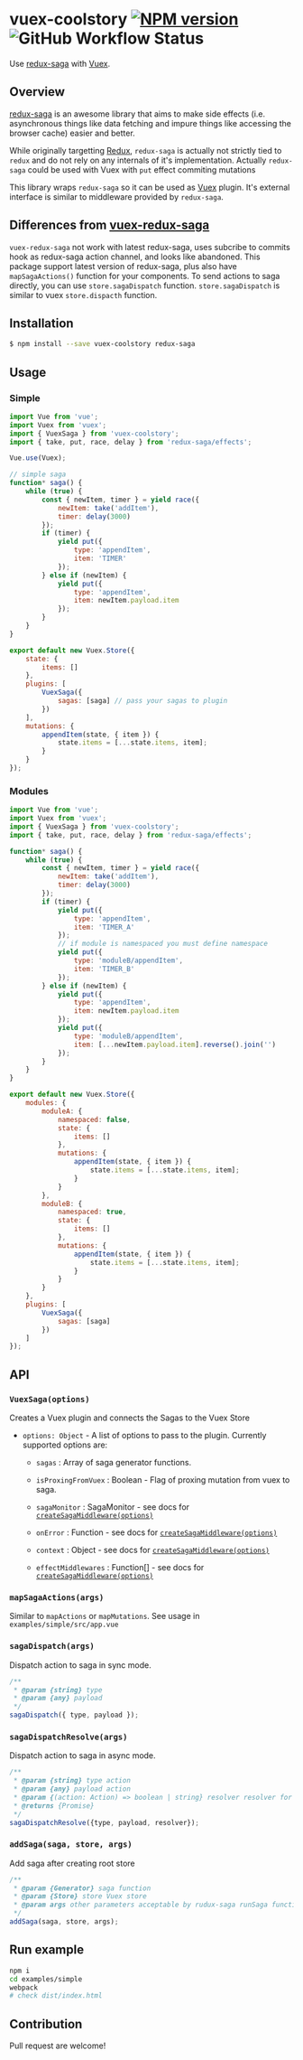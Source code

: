# vuex-coolstory [![NPM version](https://img.shields.io/npm/v/vuex-coolstory.svg?style=flat-square)](https://www.npmjs.com/package/vuex-coolstory) ![GitHub Workflow Status](https://img.shields.io/github/workflow/status/niklv/vuex-coolstory/NPM?style=flat-square)

Use [redux-saga](https://github.com/redux-saga/redux-saga) with [Vuex](https://vuex.vuejs.org).

## Overview
[redux-saga](https://github.com/redux-saga/redux-saga) is an awesome library that aims to make side effects (i.e. asynchronous things like data fetching and impure things like accessing the browser cache) easier and better.

While originally targetting [Redux](https://github.com/reactjs/redux), `redux-saga` is actually not strictly tied to `redux` and do not rely on any internals of it's implementation. Actually `redux-saga` could be used with Vuex with `put` effect commiting mutations

This library wraps `redux-saga` so it can be used as [Vuex](https://vuex.vuejs.org/) plugin. It's external interface is similar to middleware provided by `redux-saga`.

## Differences from [vuex-redux-saga](https://github.com/xanf/vuex-redux-saga)

`vuex-redux-saga` not work with latest redux-saga, uses subcribe to commits hook as redux-saga action channel, and looks like abandoned.
This package support latest version of redux-saga, plus also have `mapSagaActions()` function for your components. To send actions to saga directly, you can use `store.sagaDispatch` function. `store.sagaDispatch` is similar to vuex `store.dispacth` function.


## Installation

```bash
$ npm install --save vuex-coolstory redux-saga
```

## Usage

### Simple
```js
import Vue from 'vue';
import Vuex from 'vuex';
import { VuexSaga } from 'vuex-coolstory';
import { take, put, race, delay } from 'redux-saga/effects';

Vue.use(Vuex);

// simple saga
function* saga() {
    while (true) {
        const { newItem, timer } = yield race({
            newItem: take('addItem'),
            timer: delay(3000)
        });
        if (timer) {
            yield put({
                type: 'appendItem',
                item: 'TIMER'
            });
        } else if (newItem) {
            yield put({
                type: 'appendItem',
                item: newItem.payload.item
            });
        }
    }
}

export default new Vuex.Store({
    state: {
        items: []
    },
    plugins: [
        VuexSaga({
            sagas: [saga] // pass your sagas to plugin
        })
    ],
    mutations: {
        appendItem(state, { item }) {
            state.items = [...state.items, item];
        }
    }
});
```

### Modules
```js
import Vue from 'vue';
import Vuex from 'vuex';
import { VuexSaga } from 'vuex-coolstory';
import { take, put, race, delay } from 'redux-saga/effects';

function* saga() {
    while (true) {
        const { newItem, timer } = yield race({
            newItem: take('addItem'),
            timer: delay(3000)
        });
        if (timer) {
            yield put({
                type: 'appendItem',
                item: 'TIMER_A'
            });
            // if module is namespaced you must define namespace 
            yield put({
                type: 'moduleB/appendItem',
                item: 'TIMER_B'
            });
        } else if (newItem) {
            yield put({
                type: 'appendItem',
                item: newItem.payload.item
            });
            yield put({
                type: 'moduleB/appendItem',
                item: [...newItem.payload.item].reverse().join('')
            });
        }
    }
}

export default new Vuex.Store({
    modules: {
        moduleA: {
            namespaced: false,
            state: {
                items: []
            },
            mutations: {
                appendItem(state, { item }) {
                    state.items = [...state.items, item];
                }
            }
        },
        moduleB: {
            namespaced: true,
            state: {
                items: []
            },
            mutations: {
                appendItem(state, { item }) {
                    state.items = [...state.items, item];
                }
            }
        }
    },
    plugins: [
        VuexSaga({
            sagas: [saga]
        })
    ]
});
```



## API
### `VuexSaga(options)`

Creates a Vuex plugin and connects the Sagas to the Vuex Store

- `options: Object` - A list of options to pass to the plugin. Currently supported options are:

  - `sagas` : Array of saga generator functions.

  - `isProxingFromVuex` : Boolean - Flag of proxing mutation from vuex to saga.

  - `sagaMonitor` : SagaMonitor - see docs for [`createSagaMiddleware(options)`](https://redux-saga.js.org/docs/api/)

  - `onError` : Function - see docs for [`createSagaMiddleware(options)`](https://redux-saga.js.org/docs/api/)

  - `context` : Object - see docs for [`createSagaMiddleware(options)`](https://redux-saga.js.org/docs/api/)

  - `effectMiddlewares` : Function[] - see docs for [`createSagaMiddleware(options)`](https://redux-saga.js.org/docs/api/)

### `mapSagaActions(args)`

Similar to `mapActions` or `mapMutations`.
See usage in `examples/simple/src/app.vue`

### `sagaDispatch(args)`

Dispatch action to saga in sync mode.

```js
/**
 * @param {string} type 
 * @param {any} payload 
 */
sagaDispatch({ type, payload });
```

### `sagaDispatchResolve(args)`

Dispatch action to saga in async mode.

```js
/**
 * @param {string} type action
 * @param {any} payload action
 * @param {(action: Action) => boolean | string} resolver resolver for finish action
 * @returns {Promise}
 */
sagaDispatchResolve({type, payload, resolver});
```

### `addSaga(saga, store, args)`

Add saga after creating root store

```js
/**
 * @param {Generator} saga function
 * @param {Store} store Vuex store
 * @param args other parameters acceptable by rudux-saga runSaga function
 */
addSaga(saga, store, args);
```


## Run example

```sh
npm i
cd examples/simple
webpack
# check dist/index.html 
```

## Contribution

Pull request are welcome!
